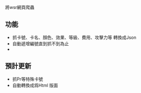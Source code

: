 將wsr網頁爬蟲<br>
## 功能
- 抓卡號、卡名、顏色、效果、等級、費用、攻擊力等 轉換成Json
- 自動遞增編號直到抓不到為止
- 
## 預計更新
- 抓Pr等特殊卡號
- 自動轉換成爲Html 版面
